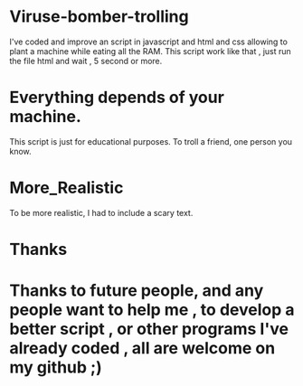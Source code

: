 # Viruse-bomber-trolling

I've coded and improve an script in javascript  and html and css allowing to plant a machine while eating all the RAM. 
This script work like that , just run the file html and wait , 5 second or more.

# Everything depends of your machine. 

This script is just for educational purposes. To troll a friend, one person you know.

 
 
 
 # More_Realistic

To be more realistic, I had to include a scary text.


# Thanks

# Thanks to future people, and any people want to help me , to develop a better script , or other programs I've already coded , all are welcome on my github ;)
